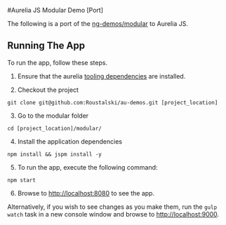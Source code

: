 #Aurelia JS Modular Demo [Port]

The following is a port of the [ng-demos/modular](https://github.com/johnpapa/ng-demos/tree/master/modular) to Aurelia JS.

## Running The App

To run the app, follow these steps.

1. Ensure that the aurelia [tooling dependencies](http://aurelia.io/docs.html#/aurelia/framework/1.0.0-beta.1.0.8/doc/article/getting-started) are installed.

2. Checkout the project
``` shell
git clone git@github.com:Roustalski/au-demos.git [project_location]
```

3. Go to the modular folder
  ``` shell
  cd [project_location]/modular/
  ```

4. Install the application dependencies
  ``` shell
  npm install && jspm install -y
  ```

5. To run the app, execute the following command:

  ```shell
  npm start
  ```
6. Browse to [http://localhost:8080](http://localhost:8080) to see the app.

Alternatively, if you wish to see changes as you make them, run the ```gulp watch``` task in a new console window and browse to [http://localhost:9000](http://localhost:9000).